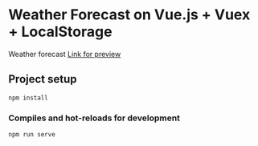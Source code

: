 # Weather Forecast on Vue.js + Vuex + LocalStorage

Weather forecast [Link for preview](https://andreytitov.github.io/weather-forecast/dist/)

## Project setup
```
npm install
```

### Compiles and hot-reloads for development
```
npm run serve
```
